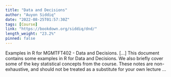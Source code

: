 ```yaml
---
title: "Data and Decisions"
author: "Auyon Siddiq"
date: "2022-08-25T01:57:30Z"
tags: [Course]
link: "https://bookdown.org/siddiq/dnd/"
length_weight: "23.2%"
pinned: false
---
```


Examples in R for MGMTFT402 - Data and Decisions. [...] This document contains some examples in R for Data and Decisions. We also briefly cover some of the key statistical concepts from the course. These notes are non-exhaustive, and should not be treated as a substitute for your own lecture ...
